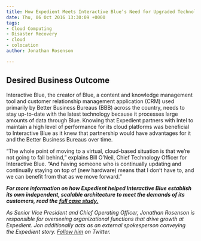 ```yaml
---
title: How Expedient Meets Interactive Blue’s Need for Upgraded Technology
date: Thu, 06 Oct 2016 13:30:09 +0000
tags:
- Cloud Computing
- Disaster Recovery
- cloud
- colocation
author: Jonathan Rosenson

---
```

## Desired Business Outcome

Interactive Blue, the creator of Blue, a content and knowledge management tool and customer relationship management application (CRM) used primarily by Better Business Bureaus (BBB) across the country, needs to stay up-to-date with the latest technology because it processes large amounts of data through Blue. Knowing that Expedient partners with Intel to maintain a high level of performance for its cloud platforms was beneficial to Interactive Blue as it knew that partnership would have advantages for it and the Better Business Bureaus over time. 

“The whole point of moving to a virtual, cloud-based situation is that we’re not going to fall behind,” explains Bill O’Neil, Chief Technology Officer for Interactive Blue. “And having someone who is continually updating and continually staying on top of (new hardware) means that I don’t have to, and we can benefit from that as we move forward.” 

**_For more information on how Expedient helped Interactive Blue establish its own independent, scalable architecture to meet the demands of its customers, read the_** [**_full case study._**](http://go.expedient.com/interactiveblue)

_As Senior Vice President and Chief Operating Officer, Jonathan Rosenson is responsible for overseeing organizational functions that drive growth at Expedient. Jon additionally acts as an external spokesperson conveying the Expedient story._ [_Follow him_](https://twitter.com/rosenson) _on Twitter._
